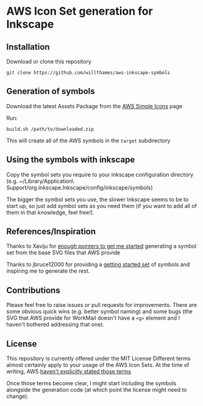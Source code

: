 # AWS Icon Set generation for Inkscape

## Installation

Download or clone this repository
```
git clone https://github.com/willthames/aws-inkscape-symbols
```

## Generation of symbols

Download the latest Assets Package
from the [AWS Simple Icons](https://aws.amazon.com/architecture/icons/)
page

Run:

```
build.sh /path/to/downloaded.zip
```

This will create all of the AWS symbols in the `target` subdirectory

## Using the symbols with inkscape

Copy the symbol sets you require to your inkscape configuration
directory (e.g. ~/Library/Application\ Support/org.inkscape.Inkscape/config/inkscape/symbols)

The bigger the symbol sets you use, the slower Inkscape seems to
be to start up, so just add symbol sets as you need them (if you
want to add all of them in that knowledge, feel free!).


## References/Inspiration

Thanks to Xaviju for
[enough pointers to get me started](https://medium.com/@xaviju/creating-your-own-symbol-library-in-inkscape-0-91-and-make-your-front-end-developer-you-338588137aaf) generating a symbol set from the base SVG files that
AWS provide

Thanks to jbruce12000 for providing a
[getting started set](https://github.com/jbruce12000/inkscape-aws-simple-icons)
of symbols and inspiring me to generate the rest.


## Contributions

Please feel free to raise issues or pull requests for improvements.
There are some obvious quick wins (e.g. better symbol naming)
and some bugs (the SVG that AWS provide for WorkMail doesn't have
a `<g>` element and I haven't bothered addressing that one).


## License

This repository is currently offered under the MIT License
Different terms almost certainly apply to your usage of the AWS
Icon Sets. At the time of writing, AWS
[haven't explicitly stated those terms](https://forums.aws.amazon.com/thread.jspa?messageID=792596)

Once those terms become clear, I might start including the symbols
alongside the generation code (at which point the license might need
to change).
